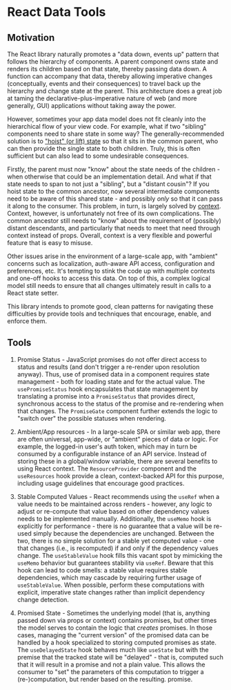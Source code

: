 # React Data Tools

## Motivation

The React library naturally promotes a "data down, events up" pattern that follows the hierarchy of components. A parent component owns state and renders its children based on that state, thereby passing data down. A function can accompany that data, thereby allowing imperative changes (conceptually, events and their consequences) to travel back up the hierarchy and change state at the parent. This architecture does a great job at taming the declarative-plus-imperative nature of web (and more generally, GUI) applications without taking away the power.

However, sometimes your app data model does not fit cleanly into the hierarchical flow of your view code. For example, what if two "sibling" components need to share state in some way? The generally-recommended solution is to ["hoist" (or lift) state](https://reactjs.org/docs/lifting-state-up.html) so that it sits in the common parent, who can then provide the single state to both children. Truly, this is often sufficient but can also lead to some undesirable consequences.

Firstly, the parent must now "know" about the state needs of the children - when otherwise that could be an implementation detail. And what if that state needs to span to not just a "sibling", but a "distant cousin"? If you hoist state to the common ancestor, now several intermediate components need to be aware of this shared state - and possibly _only_ so that it can pass it along to the consumer. This problem, in turn, is largely solved by [context](https://reactjs.org/docs/context.html). Context, however, is unfortunately not free of its own complications. The common ancestor still needs to "know" about the requirement of (possibly) distant descendants, and particularly that needs to meet that need through context instead of props. Overall, context is a very flexible and powerful feature that is easy to misuse.

Other issues arise in the environment of a large-scale app, with "ambient" concerns such as localization, auth-aware API access, configuration and preferences, etc. It's tempting to stink the code up with multiple contexts and one-off hooks to access this data. On top of this, a complex logical model still needs to ensure that all changes ultimately result in calls to a React state setter.

This library intends to promote good, clean patterns for navigating these difficulties by provide tools and techniques that encourage, enable, and enforce them.

## Tools

1. Promise Status - JavaScript promises do not offer direct access to status and results (and don't trigger a re-render upon resolution anyway). Thus, use of promised data in a component requires state management - both for loading state and for the actual value. The `usePromiseStatus` hook encapsulates that state management by translating a promise into a `PromiseStatus` that provides direct, synchronous access to the status of the promise and re-rendering when that changes. The `PromiseGate` component further extends the logic to "switch over" the possible statuses when rendering.

2. Ambient/App resources - In a large-scale SPA or similar web app, there are often universal, app-wide, or "ambient" pieces of data or logic. For example, the logged-in user's auth token, which may in turn be consumed by a configurable instance of an API service. Instead of storing these in a global/window variable, there are several benefits to using React context. The `ResourceProvider` component and the `useResources` hook provide a clean, context-backed API for this purpose, including usage guidelines that encourage good practices.

3. Stable Computed Values - React recommends using the `useRef` when a value needs to be maintained across renders - however, any logic to adjust or re-compute that value based on other dependency values needs to be implemented manually. Additionally, the `useMemo` hook is explicitly for performance - there is no guarantee that a value will be re-used simply because the dependencies are unchanged. Between the two, there is no simple solution for a stable yet computed value - one that changes (i.e., is recomputed) if and only if the dependency values change. The `useStableValue` hook fills this vacant spot by mimicking the `useMemo` behavior but guarantees stability via `useRef`. Beware that this hook can lead to code smells: a stable value requires stable dependencies, which may cascade by requiring further usage of `useStableValue`. When possible, perform these computations with explicit, imperative state changes rather than implicit dependency change detection.

4. Promised State - Sometimes the underlying model (that is, anything passed down via props or context) contains promises, but other times the model serves to contain the logic that _creates_ promises. In those cases, managing the "current version" of the promised data can be handled by a hook specialized to storing computed promises as state. The `useDelayedState` hook behaves much like `useState` but with the premise that the tracked state will be "delayed" - that is, computed such that it will result in a promise and not a plain value. This allows the consumer to "set" the parameters of this computation to trigger a (re-)computation, but render based on the resulting. promise.
